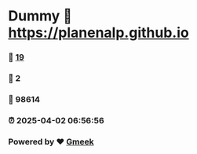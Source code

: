 # Dummy :link: https://planenalp.github.io 
### :page_facing_up: [19](https://planenalp.github.io/tag.html) 
### :speech_balloon: 2 
### :hibiscus: 98614 
### :alarm_clock: 2025-04-02 06:56:56 
### Powered by :heart: [Gmeek](https://github.com/Meekdai/Gmeek)
